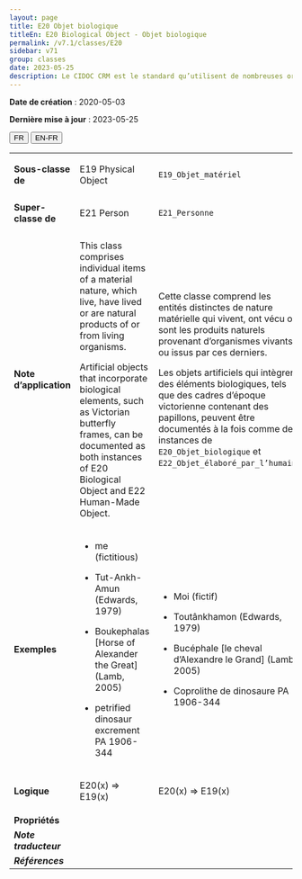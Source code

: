 ```yaml
---
layout: page
title: E20 Objet biologique
titleEn: E20 Biological Object - Objet biologique
permalink: /v7.1/classes/E20
sidebar: v71
group: classes
date: 2023-05-25
description: Le CIDOC CRM est le standard qu’utilisent de nombreuses organisations pour l’échange et l’intégration de jeux de données et de spécifications patrimoniales. Il est développé et maintenu à jour exclusivement en anglais par le CRM SIG, un sous-groupe du Conseil international des musées (ICOM). Ceci est une traduction officielle en français développée par la Traduction en français du CIDOC CRM, une initiative qui offre une version française à jour et accessible ouvertement et gratuitement du standard CIDOC CRM et en démocratise l'usage dans la communauté patrimoniale francophone. ------------ The CIDOC CRM is the standard used by many heritage organizations for the exchange and integration of museum collection datasets and specifications. It is developed and maintained exclusively in English by the CRM SIG, a subgroup of the International Council of Museums (ICOM). This is an official translation developed by the Traduction en français du CIDOC CRM, an initiative offering an open, up-to-date, and free French version of the CIDOC CRM standard, and democratizing its use in the francophone heritage community.
---
```


**Date de création** : 2020-05-03

**Dernière mise à jour** : 2023-05-25

<div class="lang-buttons">
 <button id="fr" class="activate">FR</button>
 <button id="en-fr">EN-FR</button>
</div>

<table>
<tbody>
<tr>
<td><strong>Sous-classe de</strong></td>
<td class="en">
<p>E19 Physical Object</p>
</td>
<td>
<p><code class="language-plaintext highlighter-rouge">E19_Objet_matériel</code> </p>
</td>
</tr>
<tr>
<td><strong>Super-classe de</strong></td>
<td class="en">
<p>E21 Person</p>
</td>
<td>
<p><code class="language-plaintext highlighter-rouge">E21_Personne</code> </p>
</td>
</tr>
<tr>
<td><strong>Note d’application</strong></td>
<td class="en">
<p>This class comprises individual items of a material nature, which live, have lived or are natural products of or from living organisms.</p>
<p>Artificial objects that incorporate biological elements, such as Victorian butterfly frames, can be documented as both instances of E20 Biological Object and E22 Human-Made Object.</p>
</td>
<td>
<p>Cette classe comprend les entités distinctes de nature matérielle qui vivent, ont vécu ou sont les produits naturels provenant d’organismes vivants ou issus par ces derniers.</p>
<p>Les objets artificiels qui intègrent des éléments biologiques, tels que des cadres d’époque victorienne contenant des papillons, peuvent être documentés à la fois comme des instances de <code class="language-plaintext highlighter-rouge">E20_Objet_biologique</code> et <code class="language-plaintext highlighter-rouge">E22_Objet_élaboré_par_l’humain</code>.</p>
</td>
</tr>
<tr>
<td><strong>Exemples</strong></td>
<td class="en">
<ul>
<li><p>me (fictitious)</p>
</li>
<li><p>Tut-Ankh-Amun (Edwards, 1979)</p>
</li>
<li><p>Boukephalas [Horse of Alexander the Great] (Lamb, 2005)</p>
</li>
<li><p>petrified dinosaur excrement PA 1906-344</p>
</li>
</ul>
</td>
<td>
<ul>
<li><p>Moi (fictif)</p>
</li>
<li><p>Toutânkhamon (Edwards, 1979)</p>
</li>
<li><p>Bucéphale [le cheval d’Alexandre le Grand] (Lamb, 2005)</p>
</li>
<li><p>Coprolithe de dinosaure PA 1906-344 </p>
</li>
</ul>
</td>
</tr>
<tr>
<td><strong>Logique</strong></td>
<td class="en">
<p>E20(x) ⇒ E19(x)</p>
</td>
<td>
<p>E20(x) ⇒ E19(x)</p>
</td>
</tr>
<tr>
<td><strong>Propriétés</strong></td>
<td class="en">
</td>
<td>
</td>
</tr>
<tr>
<td><strong><em>Note traducteur</em></strong></td>
<td colspan="2">
</td>
</tr>
<tr>
<td><strong><em>Références</em></strong></td>
<td colspan="2">
</td>
</tr>
</tbody>
</table>
